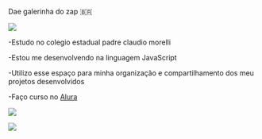 Dae galerinha do zap 🇧🇷

![](https://github.com/user-attachments/assets/a796fdc7-a8e4-4afc-b49f-4405917d2eb1)

-Estudo no colegio estadual padre claudio morelli

-Estou me desenvolvendo na linguagem JavaScript

-Utilizo esse espaço para minha organização e compartilhamento dos meu projetos desenvolvidos

-Faço curso no [Alura](www.alura.com.br)


![](https://github.com/user-attachments/assets/07c98298-a510-4196-88fc-90cb16455d03)

![](https://github.com/user-attachments/assets/f688e03e-69a0-4497-8bb3-49b9cbd1adda)
